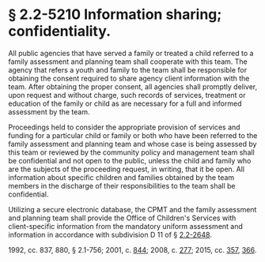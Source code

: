 # § 2.2-5210 Information sharing; confidentiality.

<p>All public agencies that have served a family or treated a child referred to a family assessment and planning team shall cooperate with this team. The agency that refers a youth and family to the team shall be responsible for obtaining the consent required to share agency client information with the team. After obtaining the proper consent, all agencies shall promptly deliver, upon request and without charge, such records of services, treatment or education of the family or child as are necessary for a full and informed assessment by the team.</p><p>Proceedings held to consider the appropriate provision of services and funding for a particular child or family or both who have been referred to the family assessment and planning team and whose case is being assessed by this team or reviewed by the community policy and management team shall be confidential and not open to the public, unless the child and family who are the subjects of the proceeding request, in writing, that it be open. All information about specific children and families obtained by the team members in the discharge of their responsibilities to the team shall be confidential.</p><p>Utilizing a secure electronic database, the CPMT and the family assessment and planning team shall provide the Office of Children's Services with client-specific information from the mandatory uniform assessment and information in accordance with subdivision D 11 of § <a href='http://law.lis.virginia.gov/vacode/2.2-2648/'>2.2-2648</a>.</p><p>1992, cc. 837, 880, § 2.1-756; 2001, c. <a href='http://lis.virginia.gov/cgi-bin/legp604.exe?011+ful+CHAP0844'>844</a>; 2008, c. <a href='http://lis.virginia.gov/cgi-bin/legp604.exe?081+ful+CHAP0277'>277</a>; 2015, cc. <a href='http://lis.virginia.gov/cgi-bin/legp604.exe?151+ful+CHAP0357'>357</a>, <a href='http://lis.virginia.gov/cgi-bin/legp604.exe?151+ful+CHAP0366'>366</a>.</p>
